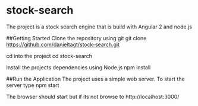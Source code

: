 # stock-search
The project is a stock search engine that is build with Angular 2 and node.js

##Getting Started
Clone the repository using git
git clone https://github.com/danieltagt/stock-search.git

cd into the project
cd stock-search

Install the projects dependencies using Node.js
npm install

##Run the Application
The project uses a simple web server. To start the server type
npm start

The browser should start but if its not browse to http://localhost:3000/

